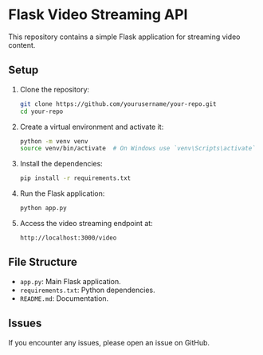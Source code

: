# Flask Video Streaming API

This repository contains a simple Flask application for streaming video content.

## Setup

1. Clone the repository:
    ```bash
    git clone https://github.com/yourusername/your-repo.git
    cd your-repo
    ```

2. Create a virtual environment and activate it:
    ```bash
    python -m venv venv
    source venv/bin/activate  # On Windows use `venv\Scripts\activate`
    ```

3. Install the dependencies:
    ```bash
    pip install -r requirements.txt
    ```

4. Run the Flask application:
    ```bash
    python app.py
    ```

5. Access the video streaming endpoint at:
    ```
    http://localhost:3000/video
    ```

## File Structure

- `app.py`: Main Flask application.
- `requirements.txt`: Python dependencies.
- `README.md`: Documentation.

## Issues

If you encounter any issues, please open an issue on GitHub.
